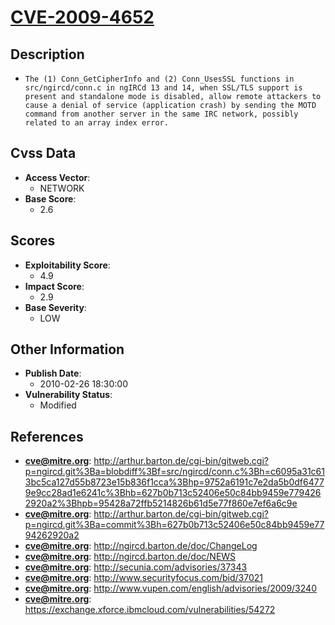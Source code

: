 
# [CVE-2009-4652](https://cve.mitre.org/cgi-bin/cvename.cgi?name=CVE-2009-4652)

## Description

- `The (1) Conn_GetCipherInfo and (2) Conn_UsesSSL functions in src/ngircd/conn.c in ngIRCd 13 and 14, when SSL/TLS support is present and standalone mode is disabled, allow remote attackers to cause a denial of service (application crash) by sending the MOTD command from another server in the same IRC network, possibly related to an array index error.`

## Cvss Data

- **Access Vector**:
  - NETWORK
- **Base Score**:
  - 2.6

## Scores

- **Exploitability Score**:
  - 4.9
- **Impact Score**:
  - 2.9
- **Base Severity**:
  - LOW

## Other Information

- **Publish Date**:
  - 2010-02-26 18:30:00
- **Vulnerability Status**:
  - Modified

## References

- **cve@mitre.org**: http://arthur.barton.de/cgi-bin/gitweb.cgi?p=ngircd.git%3Ba=blobdiff%3Bf=src/ngircd/conn.c%3Bh=c6095a31c613bc5ca127d55b8723e15b836f1cca%3Bhp=9752a6191c7e2da5b0df64779e9cc28ad1e6241c%3Bhb=627b0b713c52406e50c84bb9459e7794262920a2%3Bhpb=95428a72ffb5214826b61d5e77f860e7ef6a6c9e
- **cve@mitre.org**: http://arthur.barton.de/cgi-bin/gitweb.cgi?p=ngircd.git%3Ba=commit%3Bh=627b0b713c52406e50c84bb9459e7794262920a2
- **cve@mitre.org**: http://ngircd.barton.de/doc/ChangeLog
- **cve@mitre.org**: http://ngircd.barton.de/doc/NEWS
- **cve@mitre.org**: http://secunia.com/advisories/37343
- **cve@mitre.org**: http://www.securityfocus.com/bid/37021
- **cve@mitre.org**: http://www.vupen.com/english/advisories/2009/3240
- **cve@mitre.org**: https://exchange.xforce.ibmcloud.com/vulnerabilities/54272
